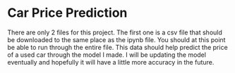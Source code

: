 # Car Price Prediction
There are only 2 files for this project. 
The first one is a csv file that should be downloaded to the same place as the ipynb file.
You should at this point be able to run through the entire file.
This data should help predict the price of a used car through the model I made. 
I will be updating the model eventually and hopefully it will have a little more accuracy in the future.
